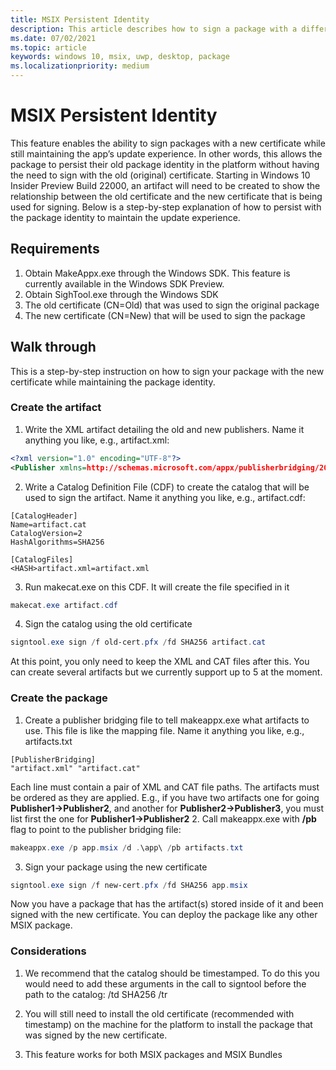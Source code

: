 ```yaml
---
title: MSIX Persistent Identity 
description: This article describes how to sign a package with a different certificate while maintaining the app update experience
ms.date: 07/02/2021
ms.topic: article
keywords: windows 10, msix, uwp, desktop, package
ms.localizationpriority: medium
---
```


# MSIX Persistent Identity 
This feature enables the ability to sign packages with a new certificate while still maintaining the app’s update experience. In other words, this allows the package to persist their old package identity in the platform without having the need to sign with the old (original) certificate. Starting in Windows 10 Insider Preview Build 22000, an artifact will need to be created to show the relationship between the old certificate and the new certificate that is being used for signing. Below is a step-by-step explanation of how to persist with the package identity to maintain the update experience. 

## Requirements
1. Obtain MakeAppx.exe through the Windows SDK. This feature is currently available in the Windows SDK Preview.
1. Obtain SighTool.exe through the Windows SDK 
1. The old certificate (CN=Old) that was used to sign the original package  
1. The new certificate (CN=New) that will be used to sign the package

## Walk through
This is a step-by-step instruction on how to sign your package with the new certificate while maintaining the package identity.

### Create the artifact 
1. Write the XML artifact detailing the old and new publishers. Name it anything you like, e.g., artifact.xml:
 ```xml
<?xml version="1.0" encoding="UTF-8"?>
<Publisher xmlns=http://schemas.microsoft.com/appx/publisherbridging/2021 Old="CN=Old" New="CN=New" />
```
2. Write a Catalog Definition File (CDF) to create the catalog that will be used to sign the artifact. Name it anything you like, e.g., artifact.cdf:
 ```
[CatalogHeader]
Name=artifact.cat
CatalogVersion=2
HashAlgorithms=SHA256
 
[CatalogFiles]
<HASH>artifact.xml=artifact.xml
```
3. Run makecat.exe on this CDF. It will create the file specified in it
```powershell
makecat.exe artifact.cdf
```
4. Sign the catalog using the old certificate
```powershell
signtool.exe sign /f old-cert.pfx /fd SHA256 artifact.cat
```
At this point, you only need to keep the XML and CAT files after this. You can create several artifacts but we currently support up to 5 at the moment.

### Create the package
1.	Create a publisher bridging file to tell makeappx.exe what artifacts to use. This file is like the mapping file. Name it anything you like, e.g., artifacts.txt
 ```
[PublisherBridging]
"artifact.xml" "artifact.cat"
```
Each line must contain a pair of XML and CAT file paths. The artifacts must be ordered as they are applied. E.g., if you have two artifacts one for going **Publisher1->Publisher2**, and another for **Publisher2->Publisher3**, you must list first the one for **Publisher1->Publisher2**
2. Call makeappx.exe with  **/pb** flag to point to the publisher bridging file:
```powershell
makeappx.exe /p app.msix /d .\app\ /pb artifacts.txt
 ```
3. Sign your package using the new certificate
```powershell 
signtool.exe sign /f new-cert.pfx /fd SHA256 app.msix
```

Now you have a package that has the artifact(s) stored inside of it and been signed with the new certificate. You can deploy the package like any other MSIX package. 

### Considerations
1. We recommend that the catalog should be timestamped. To do this you would need to add these arguments in the call to signtool before the path to the catalog: /td SHA256 /tr

1. You will still need to install the old certificate (recommended with timestamp) on the machine for the platform to install the package that was signed by the new certificate.
 
1. This feature works for both MSIX packages and MSIX Bundles 
